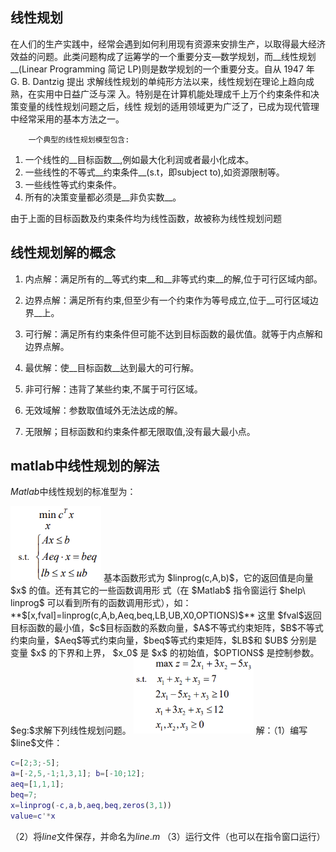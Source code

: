## 线性规划

​        在人们的生产实践中，经常会遇到如何利用现有资源来安排生产，以取得最大经济
效益的问题。此类问题构成了运筹学的一个重要分支—数学规划，而__线性规划__(Linear 
Programming 简记 LP)则是数学规划的一个重要分支。自从 1947 年 G. B. Dantzig 提出
求解线性规划的单纯形方法以来，线性规划在理论上趋向成熟，在实用中日益广泛与深
入。特别是在计算机能处理成千上万个约束条件和决策变量的线性规划问题之后，线性
规划的适用领域更为广泛了，已成为现代管理中经常采用的基本方法之一。

 		一个典型的线性规划模型包含:

1. 一个线性的__目标函数__,例如最大化利润或者最小化成本。 
2. 一些线性的不等式__约束条件__(s.t，即subject to),如资源限制等。
3. 一些线性等式约束条件。
4. 所有的决策变量都必须是__非负实数__。

由于上面的目标函数及约束条件均为线性函数，故被称为线性规划问题



## 线性规划解的概念

1. 内点解：满足所有的__等式约束__和__非等式约束__的解,位于可行区域内部。

2. 边界点解：满足所有约束,但至少有一个约束作为等号成立,位于__可行区域边界__上。

3. 可行解：满足所有约束条件但可能不达到目标函数的最优值。就等于内点解和边界点解。

4. 最优解：使__目标函数__达到最大的可行解。

5. 非可行解：违背了某些约束,不属于可行区域。

6. 无效域解：参数取值域外无法达成的解。

7. 无限解；目标函数和约束条件都无限取值,没有最大最小点。

## matlab中线性规划的解法

$Matlab$中线性规划的标准型为：

<img src="./img/例子1.png" height=120>
		基本函数形式为 $linprog(c,A,b)$，它的返回值是向量 $x$ 的值。还有其它的一些函数调用形
式（在 $Matlab$ 指令窗运行 $help\ linprog$ 可以看到所有的函数调用形式），如：
**$[x,fval]=linprog(c,A,b,Aeq,beq,LB,UB,X0,OPTIONS)$** 这里 $fval$返回目标函数的最小值，$c$目标函数的系数向量，$A$不等式约束矩阵，$B$不等式约束向量，$Aeq$等式约束向量，$beq$等式约束矩阵，$LB$和 $UB$ 分别是变量 $x$ 的下界和上界， $x_0$ 是 $x$ 的初始值，$OPTIONS$ 是控制参数。 
$eg:$求解下列线性规划问题。

<img src="./img/例子2.png" height=120>
解：（1）编写$line$文件：

~~~matlab
c=[2;3;-5];
a=[-2,5,-1;1,3,1]; b=[-10;12];
aeq=[1,1,1];
beq=7;
x=linprog(-c,a,b,aeq,beq,zeros(3,1))
value=c'*x
~~~

（2）将$line$文件保存，并命名为$line.m$
（3）运行文件（也可以在指令窗口运行）







​    

